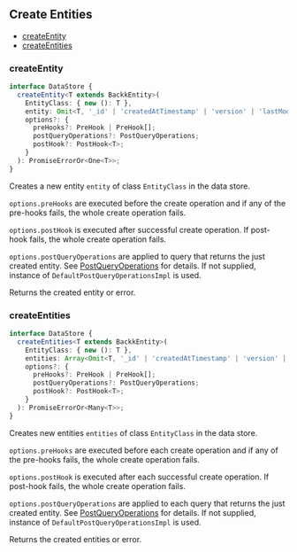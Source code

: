 ## Create Entities

- [createEntity](#createentity)
- [createEntities](#createEntities)

### <a name="createentity"></a> createEntity

```ts
interface DataStore {
  createEntity<T extends BackkEntity>(
    EntityClass: { new (): T },
    entity: Omit<T, '_id' | 'createdAtTimestamp' | 'version' | 'lastModifiedTimestamp'>,
    options?: {
      preHooks?: PreHook | PreHook[];
      postQueryOperations?: PostQueryOperations;
      postHook?: PostHook<T>;
    }
  ): PromiseErrorOr<One<T>>;
}
```

Creates a new entity `entity` of class `EntityClass` in the data store.

`options.preHooks` are executed before the create operation and if any of the pre-hooks fails, the whole create operation fails.

`options.postHook` is executed after successful create operation. If post-hook fails, the whole create operation fails.

`options.postQueryOperations` are applied to query that returns the just created entity. See [PostQueryOperations](POST_QUERY_OPERATIONS.MD) for details. If not supplied, instance of `DefaultPostQueryOperationsImpl` is used.

Returns the created entity or error.

### <a name="createEntities"></a> createEntities

```ts
interface DataStore {
  createEntities<T extends BackkEntity>(
    EntityClass: { new (): T },
    entities: Array<Omit<T, '_id' | 'createdAtTimestamp' | 'version' | 'lastModifiedTimestamp'>>,
    options?: {
      preHooks?: PreHook | PreHook[];
      postQueryOperations?: PostQueryOperations;
      postHook?: PostHook<T>;
    }
  ): PromiseErrorOr<Many<T>>;
}
```

Creates new entities `entities` of class `EntityClass` in the data store.

`options.preHooks` are executed before each create operation and if any of the pre-hooks fails, the whole create operation fails.

`options.postHook` is executed after each successful create operation. If post-hook fails, the whole create operation fails.

`options.postQueryOperations` are applied to each query that returns the just created entity. See [PostQueryOperations](POST_QUERY_OPERATIONS.MD) for details.  If not supplied, instance of `DefaultPostQueryOperationsImpl` is used.

Returns the created entities or error.

